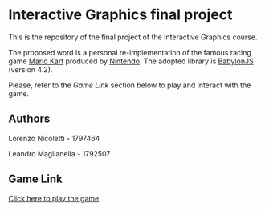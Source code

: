 # Interactive Graphics final project

This is the repository of the final project of the Interactive Graphics course.

The proposed word is a personal re-implementation of the famous racing game [Mario Kart](https://it.wikipedia.org/wiki/Mario_Kart) produced by [Nintendo](https://www.nintendo.com/). The adopted library is [BabylonJS](https://www.babylonjs.com/) (version 4.2).

Please, refer to the *Game Link* section below to play and interact with the game.

## Authors

Lorenzo Nicoletti - 1797464

Leandro Maglianella - 1792507

## Game Link

[Click here to play the game](https://sapienzainteractivegraphicscourse.github.io/final-project-ll-team/)
